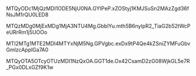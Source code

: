 MTQyODc1MjQzMDI1ODE5NjU0NA.GYIPeP.xZOStyj1KMJSuSn2MAzZgd36fNsJM1rQU0LED8

MTQzMDg0MjExMDg1MjA3NTU4Mg.GbblYu.mth5B6nylpR2_TiaG2b52tWcPeURrRm1j5UOOo

MTI2MTg1MTE2MDI4MTYxNjM5Ng.GPVgbc.exDx9tP4Qe4kZSniZYMFuGbvGmlzcApplGa7A0

MTQyOTA5OTcyOTUzMDI1NzQxOA.GGT1de.Ox42CsamD2zG08WjkGL5e7R_PGx0DLxGZf9K1w
